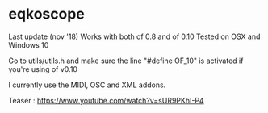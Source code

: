 # eqkoscope

Last update (nov '18)
Works with both of 0.8 and of 0.10
Tested on OSX and Windows 10

Go to utils/utils.h and make sure the line "#define OF_10" is activated if you're using of v0.10


I currently use the MIDI, OSC and XML addons.


Teaser : https://www.youtube.com/watch?v=sUR9PKhI-P4
